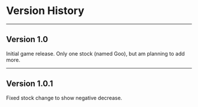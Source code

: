 # Version History
________________

## Version 1.0
Initial game release. Only one stock (named Goo), but am planning to add more.
________________
## Version 1.0.1
Fixed stock change to show negative decrease.
